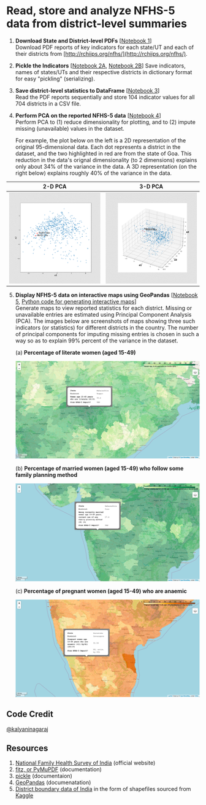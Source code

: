 # Read, store and analyze NFHS-5 data from district-level summaries

1. __Download State and District-level PDFs__ [[Notebook 1](https://nbviewer.org/github/kalyaninagaraj/NFHS5/blob/main/NOTEBOOKS/1_DownloadPDFs.ipynb)]  
   Download PDF reports of key indicators for each state/UT and each of their districts from [http://rchiips.org/nfhs/](http://rchiips.org/nfhs/).
   
2. __Pickle the Indicators__ [[Notebook 2A](https://nbviewer.org/github/kalyaninagaraj/NFHS5/blob/main/NOTEBOOKS/2A_PickleIndicators.ipynb), [Notebook 2B](https://nbviewer.org/github/kalyaninagaraj/NFHS5/blob/main/NOTEBOOKS/2B_Questions.ipynb)]
   Save indicators, names of states/UTs and their respective districts in dictionary format for easy "pickling" (serializing).  
   
3. __Save district-level statistics to DataFrame__ [[Notebook 3](https://nbviewer.org/github/kalyaninagaraj/NFHS5/blob/main/NOTEBOOKS/3_WriteToDataFrame.ipynb)]  
   Read the PDF reports sequentially and store 104 indicator values for all 704 districts in a CSV file.
   
4. __Perform PCA on the reported NFHS-5 data__ [[Notebook 4](https://github.com/kalyaninagaraj/NFHS5/blob/main/NOTEBOOKS/4_PCA.ipynb)]  
   Perform PCA to (1) reduce dimensionality for plotting, and to (2) impute missing (unavailable) values in the dataset. 
   
   For example, the plot below on the left is a 2D representation of the original 95-dimensional data. Each dot represents a district in the dataset, and  the two highlighted in red are from the state of Goa. This reduction in the data's orignal dimensionality (to 2 dimensions) explains only about 34% of the variance in the data. A 3D representation (on the right below) explains roughly 40% of the variance in the data.
   
|   2-D PCA                 |  3-D PCA                   |
|:-------------------------:|:-------------------------: |
| ![2D-PCA](IMAGES/PCA-2D.png) |  ![3D-PCA](IMAGES/PCA-3D.png) |
      
   
5. __Display NFHS-5 data on interactive maps using GeoPandas__ [[Notebook 5](https://github.com/kalyaninagaraj/NFHS5/blob/main/NOTEBOOKS/5_Merge%20GeoPandas%20Shapefile%20and%20NFHS-5%20DataFrames.ipynb), [Python code for generating interactive maps](CODE/plotMap.py)]  
   Generate maps to view reported statistics for each district. Missing or unavailable entries are estimated using Principal Component Analysis (PCA). The images below are screenshots of maps showing three such indicators (or statistics) for different districts in the country. The number of principal components for imputing missing entries is chosen in such a way so as to explain 99% percent of the variance in the dataset. 
   
   (a) __Percentage of literate women (aged 15-49)__   
   
   ![Q14](IMAGES/Q14.png)   
   
   (b) __Percentage of married women (aged 15-49) who follow some family planning method__  
   
   ![Q20](IMAGES/Q20.png)  
   
   (c) __Percentage of pregnant women (aged 15-49) who are anaemic__ 
   
   ![Q83](IMAGES/Q83.png)  
   
  
## Code Credit
[@kalyaninagaraj](https://github.com/kalyaninagaraj/)

## Resources
1. [National Family Health Survey of India](http://rchiips.org/nfhs/factsheet_NFHS-5.shtml) (official website)
2. [fitz, or PyMuPDF](https://pymupdf.readthedocs.io/en/latest/intro.html) (documentation)
3. [pickle](https://docs.python.org/3/library/pickle.html) (documentaion)
4. [GeoPandas](https://geopandas.org) (documenatation)
5. [District boundary data of India](https://www.kaggle.com/datasets/imdevskp/india-district-wise-shape-files) in the form of shapefiles sourced from [Kaggle](www.kaggle.com)
